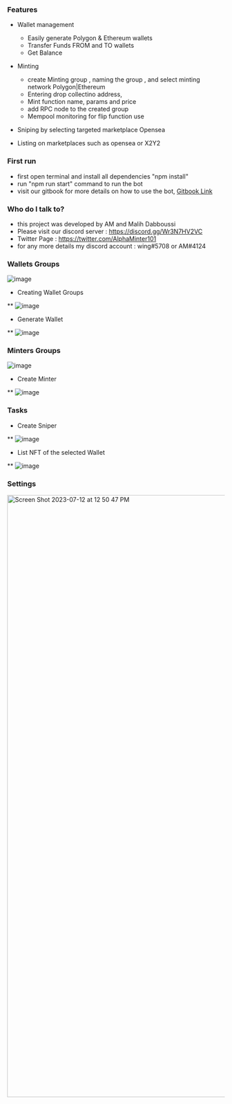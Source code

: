
### Features ###

* Wallet management
    * Easily generate Polygon & Ethereum wallets
    * Transfer Funds FROM and TO wallets
    * Get Balance

* Minting
    * create Minting group , naming the group , and select minting network Polygon|Ethereum
    * Entering drop collectino address,
    * Mint function name, params and price
    * add RPC node to the created group
    * Mempool monitoring for flip function use

*  Sniping by selecting targeted marketplace Opensea
*  Listing on marketplaces such as  opensea or X2Y2

### First run ###

* first open terminal and install all dependencies  "npm install"
* run "npm run start" command to run the bot
* visit our gitbook for more details on how to use the bot,  [Gitbook Link](https://malihdabboussis-organization.gitbook.io/alpha-minter/ )

### Who do I talk to? ###

* this project was developed by AM and Malih Dabboussi
* Please visit our discord server : https://discord.gg/Wr3N7HV2VC
* Twitter Page : https://twitter.com/AlphaMinter101
* for any more details my discord account : wing#5708 or AM#4124

### Wallets Groups ###

![image](https://github.com/malihdabboussi/AlphaMinter/assets/73035615/5d255a41-744f-4593-ae12-db13a195edc2)

* Creating Wallet Groups

** ![image](https://github.com/malihdabboussi/AlphaMinter/assets/73035615/5dc40347-271b-4f7d-89cc-aaf84f5d8480)
  
* Generate Wallet

** ![image](https://github.com/malihdabboussi/AlphaMinter/assets/73035615/1ccdbfd6-4bb5-419e-a1d2-3e0bbc83012d)

### Minters Groups ###

![image](https://github.com/malihdabboussi/AlphaMinter/assets/73035615/64110bbb-2539-48f2-93a8-e0c9dd40ab33)

* Create Minter

** ![image](https://github.com/malihdabboussi/AlphaMinter/assets/73035615/03e80239-6d5e-4628-a39d-5d715eb524c4)

### Tasks ###

* Create Sniper

** ![image](https://github.com/malihdabboussi/AlphaMinter/assets/73035615/5584a4bd-4b2c-48d3-b362-8d4355c6fa81)

* List NFT of the selected Wallet

** ![image](https://github.com/malihdabboussi/AlphaMinter/assets/73035615/dedd9335-3864-4a33-bbd5-f61cd294a839)

### Settings ###

<img width="1392" alt="Screen Shot 2023-07-12 at 12 50 47 PM" src="https://github.com/malihdabboussi/AlphaMinter/assets/73035615/e9780870-e20e-4463-b679-50b2a366b1ad">
